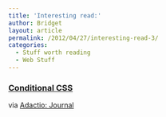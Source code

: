 ```yaml
---
title: 'Interesting read:'
author: Bridget
layout: article
permalink: /2012/04/27/interesting-read-3/
categories:
  - Stuff worth reading
  - Web Stuff
---
```

### [Conditional CSS][1]

via [Adactio: Journal][2]

 [1]: http://adactio.com/journal/5429/
 [2]: http://adactio.com/journal/